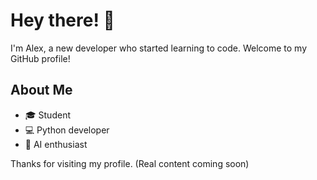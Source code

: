 # Hey there! 👋

I'm Alex, a new developer who started learning to code. Welcome to my GitHub profile!

## About Me
- 🎓 Student
- 💻 Python developer
- 🧠 AI enthusiast

Thanks for visiting my profile. 
(Real content coming soon)
